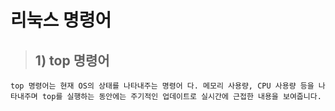 # 리눅스 명령어


  > ## 1) top 명령어

    top 명령어는 현재 OS의 상태를 나타내주는 명령어 다. 메모리 사용량, CPU 사용량 등을 나타내주며 top를 실행하는 동안에는 주기적인 업데이트로 실시간에 근접한 내용을 보여줍니다.

